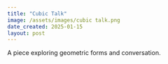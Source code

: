 ```yaml
---
title: "Cubic Talk"
image: /assets/images/cubic talk.png
date_created: 2025-01-15
layout: post
---
```


A piece exploring geometric forms and conversation.